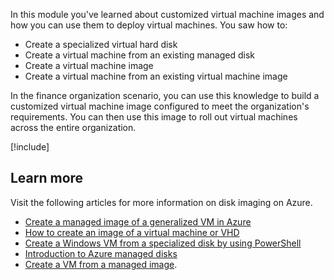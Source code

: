 In this module you've learned about customized virtual machine images and how you can use them to deploy virtual machines. You saw how to:

- Create a specialized virtual hard disk
- Create a virtual machine from an existing managed disk
- Create a virtual machine image
- Create a virtual machine from an existing virtual machine image

In the finance organization scenario, you can use this knowledge to build a customized virtual machine image configured to meet the organization's requirements. You can then use this image to roll out virtual machines across the entire organization.

[!include[](../../../includes/azure-sandbox-cleanup.md)]

## Learn more

Visit the following articles for more information on disk imaging on Azure.

- [Create a managed image of a generalized VM in Azure](https://docs.microsoft.com/azure/virtual-machines/windows/capture-image-resource)
- [How to create an image of a virtual machine or VHD](https://docs.microsoft.com/azure/virtual-machines/linux/capture-image)
- [Create a Windows VM from a specialized disk by using PowerShell](https://docs.microsoft.com/azure/virtual-machines/windows/create-vm-specialized)
- [Introduction to Azure managed disks](https://docs.microsoft.com/azure/virtual-machines/windows/managed-disks-overview)
- [Create a VM from a managed image](https://docs.microsoft.com/azure/virtual-machines/windows/create-vm-generalized-managed).
